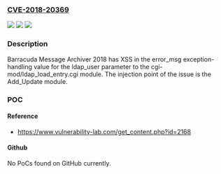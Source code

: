 ### [CVE-2018-20369](https://cve.mitre.org/cgi-bin/cvename.cgi?name=CVE-2018-20369)
![](https://img.shields.io/static/v1?label=Product&message=n%2Fa&color=blue)
![](https://img.shields.io/static/v1?label=Version&message=n%2Fa&color=blue)
![](https://img.shields.io/static/v1?label=Vulnerability&message=n%2Fa&color=brighgreen)

### Description

Barracuda Message Archiver 2018 has XSS in the error_msg exception-handling value for the ldap_user parameter to the cgi-mod/ldap_load_entry.cgi module. The injection point of the issue is the Add_Update module.

### POC

#### Reference
- https://www.vulnerability-lab.com/get_content.php?id=2168

#### Github
No PoCs found on GitHub currently.

